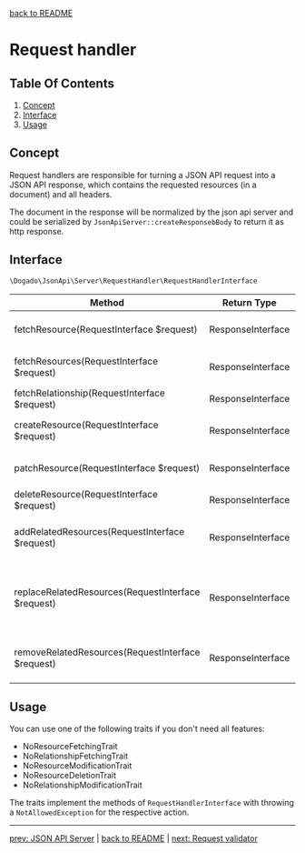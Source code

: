 [back to README](../README.md)

# Request handler

## Table Of Contents

1. [Concept](#concept)
1. [Interface](#interface)
1. [Usage](#usage)

## Concept

Request handlers are responsible for turning a JSON API request into a JSON API response, which contains the requested resources (in a document) and all headers.

The document in the response will be normalized by the json api server and could be serialized by `JsonApiServer::createResponsebBody` to return it as http response.

## Interface

`\Dogado\JsonApi\Server\RequestHandler\RequestHandlerInterface`

| Method                                             | Return Type       | Description                                              |
|----------------------------------------------------|-------------------|----------------------------------------------------------|
| fetchResource(RequestInterface $request)           | ResponseInterface | Fetch a single resource                                  |
| fetchResources(RequestInterface $request)          | ResponseInterface | Fetch a resource collection                              |
| fetchRelationship(RequestInterface $request)       | ResponseInterface | Fetch a relationship                                     |
| createResource(RequestInterface $request)          | ResponseInterface | Create a new resource                                    |
| patchResource(RequestInterface $request)           | ResponseInterface | Modify an existing resource                              |
| deleteResource(RequestInterface $request)          | ResponseInterface | Delete a resource                                        |
| addRelatedResources(RequestInterface $request)     | ResponseInterface | Add resources to a relationship                          |
| replaceRelatedResources(RequestInterface $request) | ResponseInterface | Replace resources of a relationship with other resources |
| removeRelatedResources(RequestInterface $request)  | ResponseInterface | Remove resources from a relationship                     |

## Usage

You can use one of the following traits if you don't need all features:

* NoResourceFetchingTrait
* NoRelationshipFetchingTrait
* NoResourceModificationTrait
* NoResourceDeletionTrait
* NoRelationshipModificationTrait

The traits implement the methods of `RequestHandlerInterface` with throwing a `NotAllowedException` for the respective action.

*****

[prev: JSON API Server](01-json-api-server.md) | [back to README](../README.md) | [next: Request validator](03-request-validator.md)
